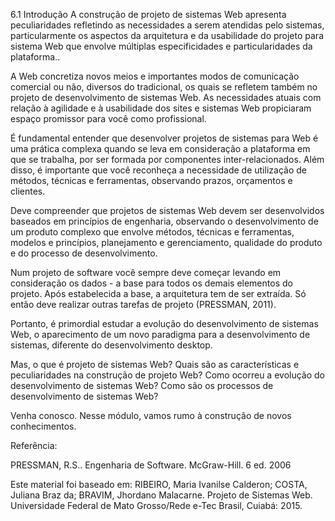 6.1 Introdução
A construção de projeto de sistemas Web apresenta peculiaridades refletindo as necessidades a serem atendidas pelo sistemas, particularmente os aspectos da arquitetura e da usabilidade do projeto para sistema Web que envolve múltiplas especificidades e particularidades da plataforma..

A Web concretiza novos meios e importantes modos de comunicação comercial ou não, diversos do tradicional, os quais se refletem também no projeto de desenvolvimento de sistemas Web. As necessidades atuais com relação à agilidade e à usabilidade dos sites e sistemas Web propiciaram espaço promissor para você como profissional.

É fundamental entender que desenvolver projetos de sistemas para Web  é uma prática complexa quando se leva em consideração a plataforma em que se trabalha, por ser formada por componentes inter-relacionados. Além disso, é importante que você reconheça a necessidade de utilização de métodos, técnicas e ferramentas, observando prazos, orçamentos e clientes.

Deve compreender que projetos de sistemas Web devem ser desenvolvidos baseados em princípios de engenharia, observando o desenvolvimento de um produto complexo que envolve métodos, técnicas e ferramentas, modelos e princípios, planejamento e gerenciamento, qualidade do produto e do processo de desenvolvimento.

Num projeto de software você sempre deve começar levando em consideração os dados - a base para todos os demais elementos do projeto. Após estabelecida a base, a arquitetura tem de ser extraída. Só então deve realizar outras tarefas de projeto (PRESSMAN, 2011).

Portanto, é primordial estudar a evolução do desenvolvimento de sistemas Web, o aparecimento de um novo paradigma para a desenvolvimento de sistemas, diferente do desenvolvimento desktop.

Mas, o que é projeto de sistemas Web? Quais são as características e peculiaridades na construção de projeto Web? Como ocorreu a evolução do desenvolvimento de sistemas Web? Como são os processos de desenvolvimento de sistemas Web?

Venha conosco. Nesse módulo, vamos rumo à construção de novos conhecimentos.

Referência:

PRESSMAN, R.S.. Engenharia de Software. McGraw-Hill. 6 ed. 2006

Este material foi baseado em:
RIBEIRO, Maria Ivanilse Calderon; COSTA, Juliana Braz da; BRAVIM, Jhordano Malacarne. Projeto de Sistemas Web. Universidade Federal de Mato Grosso/Rede e-Tec Brasil, Cuiabá: 2015.